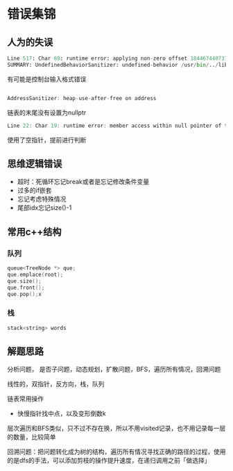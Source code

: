 # 错误集锦

## 人为的失误

```py
Line 517: Char 69: runtime error: applying non-zero offset 18446744073709551615 to null pointer (basic_string.h)
SUMMARY: UndefinedBehaviorSanitizer: undefined-behavior /usr/bin/../lib/gcc/x86_64-linux-gnu/9/../../../../include/c++/9/bits/basic_string.h:527:69
```

有可能是控制台输入格式错误

```c

AddressSanitizer: heap-use-after-free on address
```

链表的末尾没有设置为nullptr

```c
Line 22: Char 19: runtime error: member access within null pointer of type 'TreeNode' (solution.cpp)
```

使用了空指针，提前进行判断

## 思维逻辑错误

- 超时：死循环忘记break或者是忘记修改条件变量
- 过多的if嵌套
- 忘记考虑特殊情况
- 尾部idx忘记size()-1

## 常用c++结构

### 队列

```c
queue<TreeNode *> que;
que.emplace(root);
que.size();
que.front();
que.pop();x
```

### 栈

```c
stack<string> words
```

## 解题思路

分析问题， 是否子问题，动态规划，扩散问题，BFS，遍历所有情况，回溯问题

线性的，双指针，反方向，栈，队列

链表常用操作

- 快慢指针找中点，以及变形倒数k
  
层次遍历和BFS类似，只不过不存在换，所以不用visited记录，也不用记录每一层的数量，比较简单

回溯问题：把问题转化成为树的结构，遍历所有情况寻找正确的路径的过程，使用的是dfs的手法，可以添加剪枝的操作提升速度，在递归调用之前「做选择」
